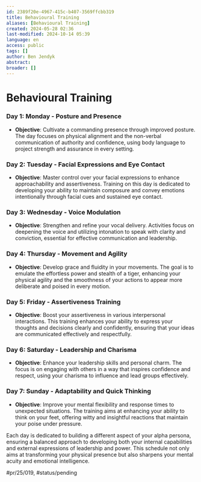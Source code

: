 ```yaml
---
id: 2389f20e-4967-415c-b407-3569ffcbb319
title: Behavioural Training
aliases: [Behavioural Training]
created: 2024-05-28 02:36
last-modified: 2024-10-14 05:39
language: en
access: public
tags: []
author: Ben Jendyk
abstract:
broader: []
---
```


# Behavioural Training

### **Day 1: Monday - Posture and Presence**

- **Objective**: Cultivate a commanding presence through improved posture. The day focuses on physical alignment and the non-verbal communication of authority and confidence, using body language to project strength and assurance in every setting.

### **Day 2: Tuesday - Facial Expressions and Eye Contact**

- **Objective**: Master control over your facial expressions to enhance approachability and assertiveness. Training on this day is dedicated to developing your ability to maintain composure and convey emotions intentionally through facial cues and sustained eye contact.

### **Day 3: Wednesday - Voice Modulation**

- **Objective**: Strengthen and refine your vocal delivery. Activities focus on deepening the voice and utilizing intonation to speak with clarity and conviction, essential for effective communication and leadership.

### **Day 4: Thursday - Movement and Agility**

- **Objective**: Develop grace and fluidity in your movements. The goal is to emulate the effortless power and stealth of a tiger, enhancing your physical agility and the smoothness of your actions to appear more deliberate and poised in every motion.

### **Day 5: Friday - Assertiveness Training**

- **Objective**: Boost your assertiveness in various interpersonal interactions. This training enhances your ability to express your thoughts and decisions clearly and confidently, ensuring that your ideas are communicated effectively and respectfully.

### **Day 6: Saturday - Leadership and Charisma**

- **Objective**: Enhance your leadership skills and personal charm. The focus is on engaging with others in a way that inspires confidence and respect, using your charisma to influence and lead groups effectively.

### **Day 7: Sunday - Adaptability and Quick Thinking**

- **Objective**: Improve your mental flexibility and response times to unexpected situations. The training aims at enhancing your ability to think on your feet, offering witty and insightful reactions that maintain your poise under pressure.

Each day is dedicated to building a different aspect of your alpha persona, ensuring a balanced approach to developing both your internal capabilities and external expressions of leadership and power. This schedule not only aims at transforming your physical presence but also sharpens your mental acuity and emotional intelligence.


#pr/25/019, #status/pending